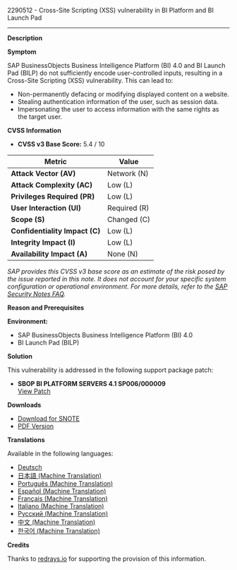 2290512 - Cross-Site Scripting (XSS) vulnerability in BI Platform and BI Launch Pad

---

**Description**

**Symptom**

SAP BusinessObjects Business Intelligence Platform (BI) 4.0 and BI Launch Pad (BILP) do not sufficiently encode user-controlled inputs, resulting in a Cross-Site Scripting (XSS) vulnerability. This can lead to:

- Non-permanently defacing or modifying displayed content on a website.
- Stealing authentication information of the user, such as session data.
- Impersonating the user to access information with the same rights as the target user.

**CVSS Information**

- **CVSS v3 Base Score:** 5.4 / 10

| Metric                     | Value               |
|----------------------------|---------------------|
| **Attack Vector (AV)**     | Network (N)         |
| **Attack Complexity (AC)** | Low (L)             |
| **Privileges Required (PR)** | Low (L)         |
| **User Interaction (UI)** | Required (R)        |
| **Scope (S)**              | Changed (C)         |
| **Confidentiality Impact (C)** | Low (L)      |
| **Integrity Impact (I)**   | Low (L)             |
| **Availability Impact (A)** | None (N)          |

*SAP provides this CVSS v3 base score as an estimate of the risk posed by the issue reported in this note. It does not account for your specific system configuration or operational environment. For more details, refer to the [SAP Security Notes FAQ](https://support.sap.com/securitynotes).*

**Reason and Prerequisites**

**Environment:**
- SAP BusinessObjects Business Intelligence Platform (BI) 4.0
- BI Launch Pad (BILP)

**Solution**

This vulnerability is addressed in the following support package patch:

- **SBOP BI PLATFORM SERVERS 4.1 SP006/000009**  
  [View Patch](https://me.sap.com/softwarecenter/template/products/_APP=00200682500000001943&_EVENT=DISPHIER&HEADER=Y&FUNCTIONBAR=N&EVENT=TREE&NE=NAVIGATE&ENR=67838200100200019009&V=MAINT)

**Downloads**

- [Download for SNOTE](https://notesdownloads.sap.com/note/0040000018277762017)
- [PDF Version](https://userapps.support.sap.com/sap/support/sfm/notes/print/0002290512?language=en-US&token=15313B04317B116D12680B189ADE17CF)

**Translations**

Available in the following languages:

- [Deutsch](https://me.sap.com/notes/0002290512/D)
- [日本語 (Machine Translation)](https://me.sap.com/notes/0002290512/J)
- [Português (Machine Translation)](https://me.sap.com/notes/0002290512/P)
- [Español (Machine Translation)](https://me.sap.com/notes/0002290512/S)
- [Français (Machine Translation)](https://me.sap.com/notes/0002290512/F)
- [Italiano (Machine Translation)](https://me.sap.com/notes/0002290512/I)
- [Русский (Machine Translation)](https://me.sap.com/notes/0002290512/R)
- [中文 (Machine Translation)](https://me.sap.com/notes/0002290512/1)
- [한국어 (Machine Translation)](https://me.sap.com/notes/0002290512/3)

**Credits**

Thanks to [redrays.io](https://redrays.io) for supporting the provision of this information.
